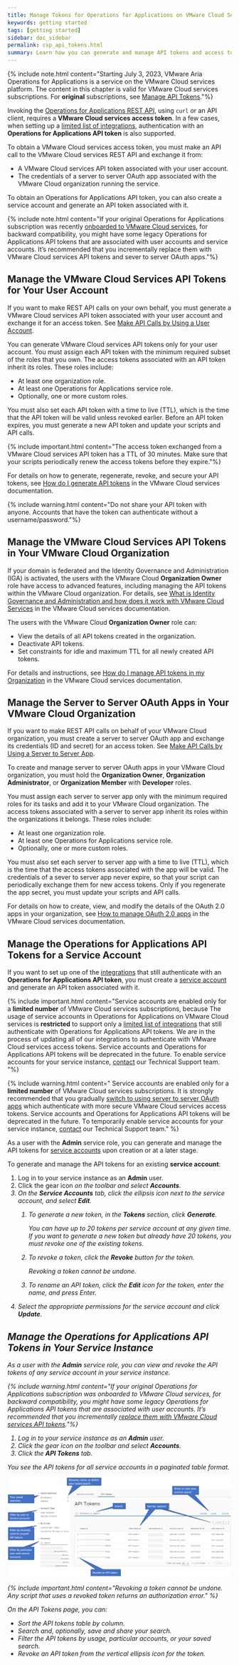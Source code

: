 ```yaml
---
title: Manage Tokens for Operations for Applications on VMware Cloud Services
keywords: getting started
tags: [getting started]
sidebar: doc_sidebar
permalink: csp_api_tokens.html
summary: Learn how you can generate and manage API tokens and access tokens.
---
```


{% include note.html content="Starting July 3, 2023, VMware Aria Operations for Applications is a service on the VMware Cloud services platform. The content in this chapter is valid for VMware Cloud services subscriptions. For **original** subscriptions, see [Manage API Tokens](api_tokens.html)."%}

Invoking the [Operations for Applications REST API](wavefront_api.html), using `curl` or an API client, requires a **VMware Cloud services access token**. In a few cases, when setting up a [limited list of integrations](integrations_onboarded_subscriptions.html#integrations-supported-with-service-accounts), authentication with an **Operations for Applications API token** is also supported.

To obtain a VMware Cloud services access token, you must make an API call to the VMware Cloud services REST API and exchange it from:
* A VMware Cloud services API token associated with your user account.
* The credentials of a server to server OAuth app associated with the VMware Cloud organization running the service.

To obtain an Operations for Applications API token, you can also create a service account and generate an API token associated with it.

{% include note.html content="If your original Operations for Applications subscription was recently [onboarded to VMware Cloud services](csp_migration.html), for backward compatibility, you might have some legacy Operations for Applications API tokens that are associated with user accounts and service accounts. It’s recommended that you incrementally replace them with VMware Cloud services API tokens and sever to server OAuth apps."%}

## Manage the VMware Cloud Services API Tokens for Your User Account

If you want to make REST API calls on your own behalf, you must generate a VMware Cloud services API token associated with your user account and exchange it for an access token. See [Make API Calls by Using a User Account](using_wavefront_api.html#make-api-calls-by-using-a-user-account).

You can generate VMware Cloud services API tokens only for your user account. You must assign each API token with the minimum required subset of the roles that you own. The access tokens associated with an API token inherit its roles. These roles include:
* At least one organization role.
* At least one Operations for Applications service role.
* Optionally, one or more custom roles.

You must also set each API token with a time to live (TTL), which is the time that the API token will be valid unless revoked earlier. Before an API token expires, you must generate a new API token and update your scripts and API calls.

{% include important.html content="The access token exchanged from a VMware Cloud services API token has a TTL of 30 minutes. Make sure that your scripts periodically renew the access tokens before they expire."%}

For details on how to generate, regenerate, revoke, and secure your API tokens, see [How do I generate API tokens](https://docs.vmware.com/en/VMware-Cloud-services/services/Using-VMware-Cloud-Services/GUID-E2A3B1C1-E9AD-4B00-A6B6-88D31FCDDF7C.html) in the VMware Cloud services documentation.

{% include warning.html content="Do not share your API token with anyone. Accounts that have the token can authenticate without a username/password."%}

## Manage the VMware Cloud Services API Tokens in Your VMware Cloud Organization

If your domain is federated and the Identity Governance and Administration (IGA) is activated, the users with the VMware Cloud **Organization Owner** role have access to advanced features, including managing the API tokens within the VMware Cloud organization. For details, see [What is Identity Governance and Administration and how does it work with VMware Cloud Services](https://docs.vmware.com/en/VMware-Cloud-services/services/Using-VMware-Cloud-Services/GUID-E6661280-A88A-4E26-9008-4C1620641FA1.html) in the VMware Cloud services documentation.

The users with the VMware Cloud **Organization Owner** role can:
* View the details of all API tokens created in the organization.
* Deactivate API tokens.
* Set constraints for idle and maximum TTL for all newly created API tokens.

For details and instructions, see [How do I manage API tokens in my Organization](https://docs.vmware.com/en/VMware-Cloud-services/services/Using-VMware-Cloud-Services/GUID-3A9C29E0-460B-4586-B51A-084443A960D0.html) in the VMware Cloud services documentation.

## Manage the Server to Server OAuth Apps in Your VMware Cloud Organization

If you want to make REST API calls on behalf of your VMware Cloud organization, you must create a server to server OAuth app and exchange its credentials (ID and secret) for an access token. See [Make API Calls by Using a Server to Server App](using_wavefront_api.html#make-api-calls-by-using-a-server-to-server-app).

To create and manage server to server OAuth apps in your VMware Cloud organization, you must hold the **Organization Owner**, **Organization Administrator**, or **Organization Member** with **Developer** roles.

You must assign each server to server app only with the minimum required roles for its tasks and add it to your VMware Cloud organization. The access tokens associated with a server to server app inherit its roles within the organizations it belongs. These roles include:
* At least one organization role.
* At least one Operations for Applications service role.
* Optionally, one or more custom roles.

You must also set each server to server app with a time to live (TTL), which is the time that the access tokens associated with the app will be valid. The credentials of a sever to server app never expire, so that your script can periodically exchange them for new access tokens. Only if you regenerate the app secret, you must update your scripts and API calls.

For details on how to create, view, and modify the details of the OAuth 2.0 apps in your organization, see [How to manage OAuth 2.0 apps](https://docs.vmware.com/en/VMware-Cloud-services/services/Using-VMware-Cloud-Services/GUID-229F9BCE-0C1F-4948-8792-23F51B5482BE.html) in the VMware Cloud services documentation.

## Manage the Operations for Applications API Tokens for a Service Account

If you want to set up one of the [integrations](integrations_onboarded_subscriptions.html#integrations-that-use-operations-for-applications-api-tokens) that still authenticate with an **Operations for Applications API token**, you must create a [service account](csp_service_accounts.html) and generate an API token associated with it.

{% include important.html content="Service accounts are enabled only for a **limited number** of VMware Cloud services subscriptions, because The usage of service accounts in Operations for Applications on VMware Cloud services is **restricted** to support only a [limited list of integrations](integrations_onboarded_subscriptions.html#integrations-that-use-operations-for-applications-api-tokens) that still authenticate with Operations for Applications API tokens. We are in the process of updating all of our integrations to authenticate with VMware Cloud services access tokens. Service accounts and Operations for Applications API tokens will be deprecated in the future. To enable service accounts for your service instance, [contact](wavefront_support_feedback.html) our Technical Support team. "%}

{% include warning.html content=" Service accounts are enabled only for a **limited number** of VMware Cloud services subscriptions. It is strongly recommended that you gradually [switch to using server to server OAuth apps](csp_migration.html#how-to-replace-a-service-account-with-a-server-to-server-app) which authenticate with more secure VMware Cloud services access tokens. Service accounts and Operations for Applications API tokens will be deprecated in the future. Тo temporarily enable service accounts for your service instance, [contact](wavefront_support_feedback.html) our Technical Support team." %}


As a user with the **Admin** service role, you can generate and manage the API tokens for [service accounts](csp_service_accounts.html) upon creation or at a later stage. 

To generate and manage the API tokens for an existing **service account**:

1. Log in to your service instance as an **Admin** user.
2. Click the gear icon <i class="fa fa-cog"/> on the toolbar and select **Accounts**.
3. On the **Service Accounts** tab, click the ellipsis icon next to the service account, and select **Edit**.
   1. To generate a new token, in the **Tokens** section, click **Generate**.

      You can have up to 20 tokens per service account at any given time. If you want to generate a new token but already have 20 tokens, you must revoke one of the existing tokens.
   2. To revoke a token, click the **Revoke** button for the token.

      Revoking a token cannot be undone.
   3. To rename an API token, click the **Edit** icon for the token, enter the name, and press Enter.
6. Select the appropriate permissions for the service account and click **Update**.



## Manage the Operations for Applications API Tokens in Your Service Instance

As a user with the **Admin** service role, you can view and revoke the API tokens of any service account in your service instance.

{% include warning.html content="If your original Operations for Applications subscription was onboarded to VMware Cloud services, for backward compatibility, you might have some legacy Operations for Applications API tokens that are associated with user accounts. It’s recommended that you incrementally [replace them with VMware Cloud services API tokens](csp_migration.html#how-to-replace-an-operations-for-applications-api-token-with-a-vmware-cloud-services-access-token)."%}

1. Log in to your service instance as an **Admin** user.
2. Click the gear icon <i class="fa fa-cog"/> on the toolbar and select **Accounts**.
3. Click the **API Tokens** tab.

  You see the API tokens for all service accounts in a paginated table format.

![The API Tokens page shows the tokens table, the search field above the table, and the preconfigured filters and the saved searches in the left panel](/images/csp_API_tokens.png)

{% include important.html content="Revoking a token cannot be undone. Any script that uses a revoked token returns an authorization error." %}

On the API Tokens page, you can:
- Sort the API tokens table by column.
- Search and, optionally, save and share your search.
- Filter the API tokens by usage, particular accounts, or your saved search.
- Revoke an API token from the vertical ellipsis icon for the token.